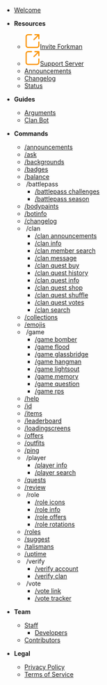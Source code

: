 - [Welcome](home.md)

- **Resources**
  - [<img src="_media/external.svg">Invite Forkman](https://discord.com/oauth2/authorize?client_id=1037396167123816499)
  - [<img src="_media/external.svg">Support Server](https://discord.gg/DEEZY5cwpy)
  - [Announcements](ANNOUNCEMENTS.md)
  - [Changelog](CHANGELOG.md)
  - [Status](STATUS.md)

- **Guides**
  - [Arguments](guides/arguments.md)
  - [Clan Bot](guides/clanbot.md)

- **Commands**
  - [/announcements](commands/announcements.md)
  - [/ask](commands/ask.md)
  - [/backgrounds](commands/backgrounds.md)
  - [/badges](commands/badges.md)
  - [/balance](commands/balance.md)
  - &nbsp;/battlepass
    - [/battlepass challenges](commands/battlepass/challenges.md)
    - [/battlepass season](commands/battlepass/season.md)
  - [/bodypaints](commands/bodypaints.md)
  - [/botinfo](commands/botinfo.md)
  - [/changelog](commands/changelog.md)
  - &nbsp;/clan
    - [/clan announcements](commands/clan/announcements.md)
    - [/clan info](commands/clan/info.md)
    - [/clan member search](commands/clan/member/search.md)
    - [/clan message](commands/clan/message.md)
    - [/clan quest buy](commands/clan/quest/buy.md)
    - [/clan quest history](commands/clan/quest/history.md)
    - [/clan quest info](commands/clan/quest/info.md)
    - [/clan quest shop](commands/clan/quest/shop.md)
    - [/clan quest shuffle](commands/clan/quest/shuffle.md)
    - [/clan quest votes](commands/clan/quest/votes.md)
    - [/clan search](commands/clan/search.md)
  - [/collections](commands/collections.md)
  - [/emojis](commands/emojis.md)
  - &nbsp;/game
    - [/game bomber](commands/game/bomber.md)
    - [/game flood](commands/game/flood.md)
    - [/game glassbridge](commands/game/glassbridge.md)
    - [/game hangman](commands/game/hangman.md)
    - [/game lightsout](commands/game/lightsout.md)
    - [/game memory](commands/game/memory.md)
    - [/game question](commands/game/question.md)
    - [/game rps](commands/game/rps.md)
  - [/help](commands/help.md)
  - [/id](commands/id.md)
  - [/items](commands/items.md)
  - [/leaderboard](commands/leaderboard.md)
  - [/loadingscreens](commands/loadingscreens.md)
  - [/offers](commands/offers.md)
  - [/outfits](commands/outfits.md)
  - [/ping](commands/ping.md)
  - &nbsp;/player
    - [/player info](commands/player/info.md)
    - [/player search](commands/player/search.md)
  - [/quests](commands/quests.md)
  - [/review](commands/review.md)
  - &nbsp;/role
    - [/role icons](commands/role/icons.md)
    - [/role info](commands/role/info.md)
    - [/role offers](commands/role/offers.md)
    - [/role rotations](commands/role/rotations.md)
  - [/roles](commands/roles.md)
  - [/suggest](commands/suggest.md)
  - [/talismans](commands/talismans.md)
  - [/uptime](commands/uptime.md)
  - &nbsp;/verify
    - [/verify account](commands/verify/account.md)
    - [/verify clan](commands/verify/clan.md)
  - &nbsp;/vote
    - [/vote link](commands/vote/link.md)
    - [/vote tracker](commands/vote/tracker.md)

- **Team**
  - [Staff](team/staff/introduction.md)
    - [Developers](team/staff/developers.md)
  - [Contributors](team/contributors.md)

- **Legal**
  - [Privacy Policy](legal/privacy.md)
  - [Terms of Service](legal/terms.md)
